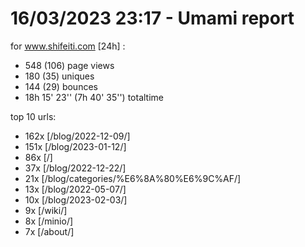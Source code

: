 # 16/03/2023 23:17 - Umami report
for www.shifeiti.com [24h] :

 - 548 (106) page views
 - 180 (35) uniques
 - 144 (29) bounces
 - 18h 15' 23'' (7h 40' 35'') totaltime


top 10 urls:
 - 162x [/blog/2022-12-09/]
 - 151x [/blog/2023-01-12/]
 - 86x [/]
 - 37x [/blog/2022-12-22/]
 - 21x [/blog/categories/%E6%8A%80%E6%9C%AF/]
 - 13x [/blog/2022-05-07/]
 - 10x [/blog/2023-02-03/]
 - 9x [/wiki/]
 - 8x [/minio/]
 - 7x [/about/]


